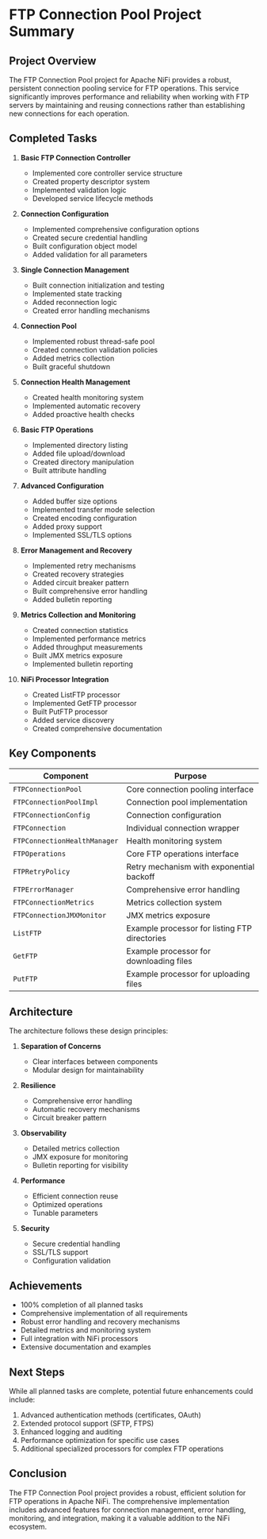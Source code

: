 # FTP Connection Pool Project Summary

## Project Overview

The FTP Connection Pool project for Apache NiFi provides a robust, persistent connection pooling service for FTP operations. This service significantly improves performance and reliability when working with FTP servers by maintaining and reusing connections rather than establishing new connections for each operation.

## Completed Tasks

1. **Basic FTP Connection Controller**
   - Implemented core controller service structure
   - Created property descriptor system
   - Implemented validation logic
   - Developed service lifecycle methods

2. **Connection Configuration**
   - Implemented comprehensive configuration options
   - Created secure credential handling
   - Built configuration object model
   - Added validation for all parameters

3. **Single Connection Management**
   - Built connection initialization and testing
   - Implemented state tracking
   - Added reconnection logic
   - Created error handling mechanisms

4. **Connection Pool**
   - Implemented robust thread-safe pool
   - Created connection validation policies
   - Added metrics collection
   - Built graceful shutdown

5. **Connection Health Management**
   - Created health monitoring system
   - Implemented automatic recovery
   - Added proactive health checks

6. **Basic FTP Operations**
   - Implemented directory listing
   - Added file upload/download
   - Created directory manipulation
   - Built attribute handling

7. **Advanced Configuration**
   - Added buffer size options
   - Implemented transfer mode selection
   - Created encoding configuration
   - Added proxy support
   - Implemented SSL/TLS options

8. **Error Management and Recovery**
   - Implemented retry mechanisms
   - Created recovery strategies
   - Added circuit breaker pattern
   - Built comprehensive error handling
   - Added bulletin reporting

9. **Metrics Collection and Monitoring**
   - Created connection statistics
   - Implemented performance metrics
   - Added throughput measurements
   - Built JMX metrics exposure
   - Implemented bulletin reporting

10. **NiFi Processor Integration**
    - Created ListFTP processor
    - Implemented GetFTP processor
    - Built PutFTP processor
    - Added service discovery
    - Created comprehensive documentation

## Key Components

| Component | Purpose |
|-----------|---------|
| `FTPConnectionPool` | Core connection pooling interface |
| `FTPConnectionPoolImpl` | Connection pool implementation |
| `FTPConnectionConfig` | Connection configuration |
| `FTPConnection` | Individual connection wrapper |
| `FTPConnectionHealthManager` | Health monitoring system |
| `FTPOperations` | Core FTP operations interface |
| `FTPRetryPolicy` | Retry mechanism with exponential backoff |
| `FTPErrorManager` | Comprehensive error handling |
| `FTPConnectionMetrics` | Metrics collection system |
| `FTPConnectionJMXMonitor` | JMX metrics exposure |
| `ListFTP` | Example processor for listing FTP directories |
| `GetFTP` | Example processor for downloading files |
| `PutFTP` | Example processor for uploading files |

## Architecture

The architecture follows these design principles:

1. **Separation of Concerns**
   - Clear interfaces between components
   - Modular design for maintainability

2. **Resilience**
   - Comprehensive error handling
   - Automatic recovery mechanisms
   - Circuit breaker pattern

3. **Observability**
   - Detailed metrics collection
   - JMX exposure for monitoring
   - Bulletin reporting for visibility

4. **Performance**
   - Efficient connection reuse
   - Optimized operations
   - Tunable parameters

5. **Security**
   - Secure credential handling
   - SSL/TLS support
   - Configuration validation

## Achievements

- 100% completion of all planned tasks
- Comprehensive implementation of all requirements
- Robust error handling and recovery mechanisms
- Detailed metrics and monitoring system
- Full integration with NiFi processors
- Extensive documentation and examples

## Next Steps

While all planned tasks are complete, potential future enhancements could include:

1. Advanced authentication methods (certificates, OAuth)
2. Extended protocol support (SFTP, FTPS)
3. Enhanced logging and auditing
4. Performance optimization for specific use cases
5. Additional specialized processors for complex FTP operations

## Conclusion

The FTP Connection Pool project provides a robust, efficient solution for FTP operations in Apache NiFi. The comprehensive implementation includes advanced features for connection management, error handling, monitoring, and integration, making it a valuable addition to the NiFi ecosystem.